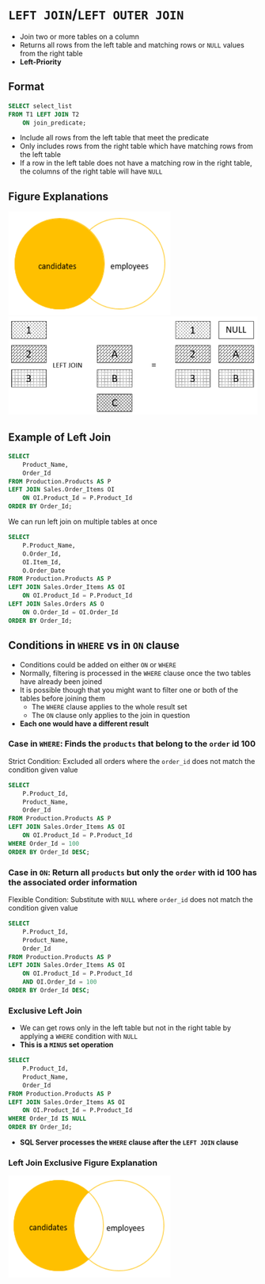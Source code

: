 # `LEFT JOIN`/`LEFT OUTER JOIN`

- Join two or more tables on a column
- Returns all rows from the left table and matching rows or `NULL` values from the right table
- **Left-Priority**

## Format

```sql
SELECT select_list
FROM T1 LEFT JOIN T2 
    ON join_predicate;
```

- Include all rows from the left table that meet the predicate
- Only includes rows from the right table which have matching rows from the left table
- If a row in the left table does not have a matching row in the right table, the columns of the right table will have `NULL`

## Figure Explanations

<img src="../../figures/venn-diagram-left-join.png">
<img src="../../figures/left-join-explanation.png">

## Example of Left Join

```sql
SELECT
    Product_Name,
    Order_Id
FROM Production.Products AS P 
LEFT JOIN Sales.Order_Items OI 
    ON OI.Product_Id = P.Product_Id
ORDER BY Order_Id;
```

We can run left join on multiple tables at once

```sql
SELECT
    P.Product_Name,
    O.Order_Id,
    OI.Item_Id,
    O.Order_Date
FROM Production.Products AS P 
LEFT JOIN Sales.Order_Items AS OI 
    ON OI.Product_Id = P.Product_Id
LEFT JOIN Sales.Orders AS O 
    ON O.Order_Id = OI.Order_Id
ORDER BY Order_Id;
```

## Conditions in `WHERE` vs in `ON` clause

- Conditions could be added on either `ON` or `WHERE`
- Normally, filtering is processed in the `WHERE` clause once the two tables have already been joined
- It is possible though that you might want to filter one or both of the tables before joining them
  - The `WHERE` clause applies to the whole result set
  - The `ON` clause only applies to the join in question
- **Each one would have a different result**

### Case in `WHERE`: Finds the `products` that belong to the `order` id 100

Strict Condition: Excluded all orders where the `order_id` does not match the condition given value

```sql
SELECT
    P.Product_Id,
    Product_Name,
    Order_Id
FROM Production.Products AS P 
LEFT JOIN Sales.Order_Items AS OI 
    ON OI.Product_Id = P.Product_Id
WHERE Order_Id = 100
ORDER BY Order_Id DESC;
```

### Case in `ON`: Return all `products` but only the `order` with id 100 has the associated order information

Flexible Condition: Substitute with `NULL` where `order_id` does not match the condition given value

```sql
SELECT
    P.Product_Id,
    Product_Name,
    Order_Id
FROM Production.Products AS P 
LEFT JOIN Sales.Order_Items AS OI 
    ON OI.Product_Id = P.Product_Id
    AND OI.Order_Id = 100
ORDER BY Order_Id DESC;
```

### Exclusive Left Join

- We can get rows only in the left table but not in the right table by applying a `WHERE` condition with `NULL`
- **This is a `MINUS` set operation**

```sql
SELECT
    P.Product_Id,
    Product_Name,
    Order_Id
FROM Production.Products AS P 
LEFT JOIN Sales.Order_Items AS OI 
    ON OI.Product_Id = P.Product_Id
WHERE Order_Id IS NULL
ORDER BY Order_Id;
```

- **SQL Server processes the `WHERE` clause after the `LEFT JOIN` clause**

### Left Join Exclusive Figure Explanation

<img src="../../figures/venn-diagram-exclusive-left-join.png">
